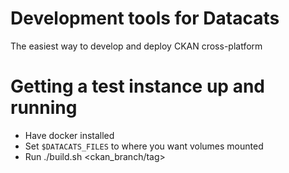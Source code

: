 Development tools for Datacats
==============================

The easiest way to develop and deploy CKAN cross-platform


Getting a test instance up and running
======================================

- Have docker installed
- Set `$DATACATS_FILES` to where you want volumes mounted
- Run ./build.sh <name> <ckan_branch/tag>

